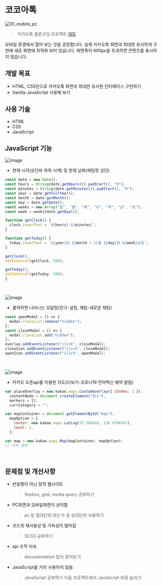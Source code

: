 # 코코아톡

![01_mobile_pc](https://user-images.githubusercontent.com/68595933/148503753-b8ce4ad7-90a5-4f7e-89b4-520a91cf2a76.jpg)

> 카카오톡 클론코딩 프로젝트 [데모](https://shinyelee.github.io/kokoa-clone/)

모바일 환경에서 열어 보는 것을 권장합니다. 실제 카카오톡 화면과 최대한 유사하게 구현해 세로 화면에 최적화 되어 있습니다. 화면폭이 600px을 초과하면 콘텐츠를 표시하지 않습니다.
<br>

## 개발 목표

- HTML, CSS만으로 카카오톡 화면과 최대한 유사한 인터페이스 구현하기
- Vanilla JavaScript 사용해 보기
  <br>

## 사용 기술

- HTML
- CSS
- JavaScript
  <br>

## JavaScript 기능

![image](https://user-images.githubusercontent.com/68595933/151915109-69130133-01a3-4484-a1df-a18169055b8b.png)

- 현재 시각(상단바 좌측 시계) 및 현재 날짜(채팅창 상단)

```javascript
const date = new Date();
const hours = String(date.getHours()).padStart(2, "0");
const minutes = String(date.getMinutes()).padStart(2, "0");
const year = date.getFullYear();
const month = date.getMonth();
const day = date.getDate();
const weeks = new Array("일", "월", "화", "수", "목", "금", "토");
const week = weeks[date.getDay()];

function getClock() {
  clock.innerText = `${hours}:${minutes}`;
}

function getToday() {
  today.innerText = `${year}년 ${month + 1}월 ${day}일 ${week}요일`;
}

getClock();
setInterval(getClock, 500);

getToday();
setInterval(getToday, 500);
}
```

<br>

![image](https://user-images.githubusercontent.com/68595933/151915234-63d735fe-9ba5-4928-9e6f-afc9204aff4b.png)

- 클릭하면 나타나는 모달창(친구-설정, 채팅-새로운 채팅)

```javascript
const openModal = () => {
  modal.classList.remove("hidden");
};
const closeModal = () => {
  modal.classList.add("hidden");
};
overlay.addEventListener("click", closeModal);
closeIcon.addEventListener("click", closeModal);
openIcon.addEventListener("click", openModal);
```

<br>

![image](https://user-images.githubusercontent.com/68595933/151915385-e3b77b28-76f3-4311-95fb-7ce9d331cf29.png)

- 카카오 오픈api를 이용한 지도(더보기-코로나19 잔여백신 예약·알림)

```javascript
var placeOverlay = new kakao.maps.CustomOverlay({ zIndex: 1 }),
  contentNode = document.createElement("div"),
  markers = [],
  currCategory = "";

var mapContainer = document.getElementById("map"),
  mapOption = {
    center: new kakao.maps.LatLng(37.566826, 126.9786567),
    level: 2,
  };

var map = new kakao.maps.Map(mapContainer, mapOption);
// 이하 생략
```

<br>

## 문제점 및 개선사항

- 반응형이 아닌 정적 웹사이트
  > flexbox, grid, media query 공부하기
- PC화면과 모바일화면이 상이함
  > px 등 절대단위 대신 fr 등 상대단위 사용하기
- 코드의 재사용성 및 가독성이 떨어짐
  > SCSS 공부하기
- api 조작 미숙
  > documentation 많이 읽어보기
- JavaScript를 거의 사용하지 않음
  > JavaScript 공부하기
  > 다음 프로젝트에서 JavaScript 비중 늘리기
